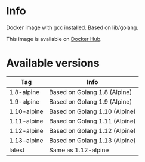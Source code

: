 # Info

Docker image with gcc installed. Based on lib/golang.

This image is available on [Docker Hub](https://hub.docker.com/r/bigrocs/golang-gcc/).

# Available versions

| Tag         | Info
| ----------- | ---
| 1.8-alpine  | Based on Golang 1.8 (Alpine)
| 1.9-alpine  | Based on Golang 1.9 (Alpine)
| 1.10-alpine | Based on Golang 1.10 (Alpine)
| 1.11-alpine | Based on Golang 1.11 (Alpine)
| 1.12-alpine | Based on Golang 1.12 (Alpine)
| 1.13-alpine | Based on Golang 1.13 (Alpine)
| latest      | Same as 1.12-alpine
